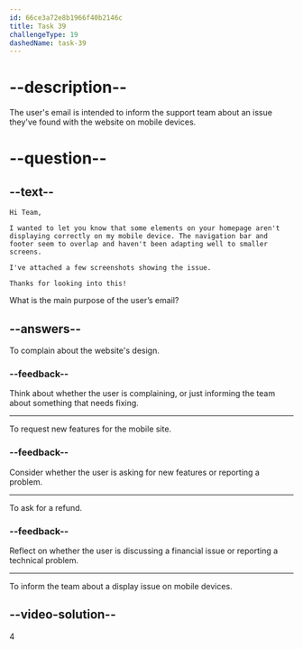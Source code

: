 ```yaml
---
id: 66ce3a72e8b1966f40b2146c
title: Task 39
challengeType: 19
dashedName: task-39
---
```

# --description--

The user's email is intended to inform the support team about an issue they've found with the website on mobile devices.

# --question--

## --text--

`Hi Team,`

`I wanted to let you know that some elements on your homepage aren't displaying correctly on my mobile device. The navigation bar and footer seem to overlap and haven't been adapting well to smaller screens.`

`I've attached a few screenshots showing the issue.`

`Thanks for looking into this!`

What is the main purpose of the user’s email?

## --answers--

To complain about the website's design.

### --feedback--

Think about whether the user is complaining, or just informing the team about something that needs fixing.

---

To request new features for the mobile site.

### --feedback--

Consider whether the user is asking for new features or reporting a problem.

---

To ask for a refund.

### --feedback--

Reflect on whether the user is discussing a financial issue or reporting a technical problem.

---

To inform the team about a display issue on mobile devices.
  
## --video-solution--

4
